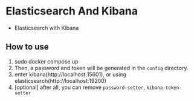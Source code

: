 # Elasticsearch And Kibana

- Elasticsearch with Kibana

## How to use

1. sudo docker compose up
2. Then, a password and token will be generated in the `config` directory.
3. enter kibana(http://localhost:15601), or using elasticsearch(http://localhost:19200)
4. [optional] after all, you can remove `password-setter`, `kibana-token-setter`

